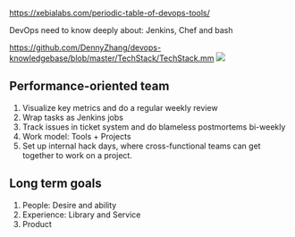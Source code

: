 https://xebialabs.com/periodic-table-of-devops-tools/

DevOps need to know deeply about: Jenkins, Chef and bash

https://github.com/DennyZhang/devops-knowledgebase/blob/master/TechStack/TechStack.mm
![](../images/techstack.png)

## Performance-oriented team
1. Visualize key metrics and do a regular weekly review
2. Wrap tasks as Jenkins jobs
3. Track issues in ticket system and do blameless postmortems bi-weekly
4. Work model: Tools + Projects
5. Set up internal hack days, where cross-functional teams can get together to work on a project.

## Long term goals
1. People: Desire and ability
2. Experience: Library and Service
3. Product
